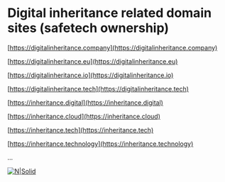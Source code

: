 
# Digital inheritance related domain sites (safetech ownership)

  [https://digitalinheritance.company](https://digitalinheritance.company)
  
  [https://digitalinheritance.eu](https://digitalinheritance.eu)
  
  [https://digitalinheritance.io](https://digitalinheritance.io)
  
  [https://digitalinheritance.tech](https://digitalinheritance.tech)
  
  [https://inheritance.digital](https://inheritance.digital)

  [https://inheritance.cloud](https://inheritance.cloud)
  
  [https://inheritance.tech](https://inheritance.tech)
  
  [https://inheritance.technology](https://inheritance.technology)
  
  ...

[![N|Solid](https://github.com/Safehaven-io/Media/blob/master/Banner.png)](https://safehaven.io/)
